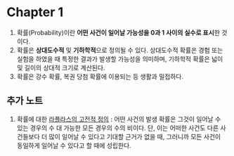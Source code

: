 # Chapter 1

1. 확률(Probability)이란 **어떤 사건이 일어날 가능성을 0과 1 사이의 실수로 표시**한 것이다.
2. 확률은 **상대도수적** 및 **기하학적**으로 정의될 수 있다. 상대도수적 확률은 경험 또는 실험을 하였을 때 특정한 결과가 발생할 가능성을 의미하며, 기하학적 확률은 넓이 및 길이의 상대적 크기로 계산된다.
3. 확률은 강수 확률, 복권 당첨 확률에 이용되는 등 생활과 밀접하다.

## 추가 노트
1. 확률에 대한 [라플라스의 고전적 정의](https://m.blog.naver.com/PostView.naver?isHttpsRedirect=true&blogId=cms_edu&logNo=221171417988) : 어떤 사건의 발생 확률은 그것이 일어날 수 있는 경우의 수 대 가능한 모든 경우의 수의 비이다. 단, 이는 어떠한 사건도 다른 사건들보다 더 많이 일어날 수 있다고 기대할 근거가 없을 때, 그러니까 모든 사건이 동일하게 일어날 수 있다고 할 때에 성립한다.